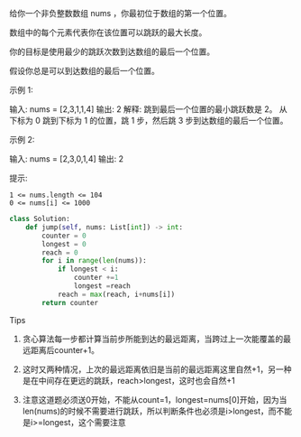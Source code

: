 给你一个非负整数数组 nums ，你最初位于数组的第一个位置。

数组中的每个元素代表你在该位置可以跳跃的最大长度。

你的目标是使用最少的跳跃次数到达数组的最后一个位置。

假设你总是可以到达数组的最后一个位置。

 

示例 1:

输入: nums = [2,3,1,1,4]
输出: 2
解释: 跳到最后一个位置的最小跳跃数是 2。
     从下标为 0 跳到下标为 1 的位置，跳 1 步，然后跳 3 步到达数组的最后一个位置。

示例 2:

输入: nums = [2,3,0,1,4]
输出: 2

 

提示:

    1 <= nums.length <= 104
    0 <= nums[i] <= 1000



```python
class Solution:
    def jump(self, nums: List[int]) -> int:
        counter = 0 
        longest = 0 
        reach = 0 
        for i in range(len(nums)):
            if longest < i:
                counter +=1
                longest =reach
            reach = max(reach, i+nums[i])
        return counter
```



Tips

1. 贪心算法每一步都计算当前步所能到达的最远距离，当跨过上一次能覆盖的最远距离后counter+1。
2. 这时又两种情况，上次的最远距离依旧是当前的最远距离这里自然+1，另一种是在中间存在更远的跳跃，reach>longest，这时也会自然+1 

3. 注意这道题必须送0开始，不能从count=1，longest=nums[0]开始，因为当len(nums)的时候不需要进行跳跃，所以判断条件也必须是i>longest，而不能是i>=longest，这个需要注意


